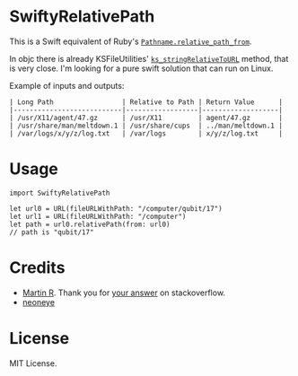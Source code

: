 # SwiftyRelativePath

This is a Swift equivalent of Ruby's [`Pathname.relative_path_from`](https://ruby-doc.org/stdlib-2.5.0/libdoc/pathname/rdoc/Pathname.html#method-i-relative_path_from).

In objc there is already KSFileUtilities' [`ks_stringRelativeToURL`](https://github.com/karelia/KSFileUtilities#relative-strings) method, that is very close. I'm looking for a pure swift solution that can run on Linux.

Example of inputs and outputs:

    | Long Path                 | Relative to Path | Return Value      |
    |---------------------------|------------------|-------------------|
    | /usr/X11/agent/47.gz      | /usr/X11         | agent/47.gz       |
    | /usr/share/man/meltdown.1 | /usr/share/cups  | ../man/meltdown.1 |
    | /var/logs/x/y/z/log.txt   | /var/logs        | x/y/z/log.txt     |



# Usage

    import SwiftyRelativePath
    
    let url0 = URL(fileURLWithPath: "/computer/qubit/17")
    let url1 = URL(fileURLWithPath: "/computer")
    let path = url0.relativePath(from: url0)
    // path is "qubit/17"


# Credits

- [Martin R](https://chat.stackoverflow.com/users/1187415/martin-r). Thank you for [your answer](https://stackoverflow.com/a/48360631/78336) on stackoverflow.
- [neoneye](https://github.com/neoneye)


# License

MIT License.

